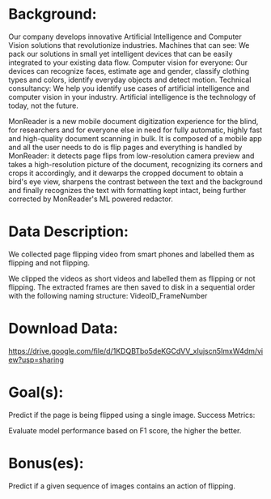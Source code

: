 # Background:

Our company develops innovative Artificial Intelligence and Computer Vision solutions that revolutionize industries. Machines that can see: We pack our solutions in small yet intelligent devices that can be easily integrated to your existing data flow. Computer vision for everyone: Our devices can recognize faces, estimate age and gender, classify clothing types and colors, identify everyday objects and detect motion. Technical consultancy: We help you identify use cases of artificial intelligence and computer vision in your industry. Artificial intelligence is the technology of today, not the future.

MonReader is a new mobile document digitization experience for the blind, for researchers and for everyone else in need for fully automatic, highly fast and high-quality document scanning in bulk. It is composed of a mobile app and all the user needs to do is flip pages and everything is handled by MonReader: it detects page flips from low-resolution camera preview and takes a high-resolution picture of the document, recognizing its corners and crops it accordingly, and it dewarps the cropped document to obtain a bird's eye view, sharpens the contrast between the text and the background and finally recognizes the text with formatting kept intact, being further corrected by MonReader's ML powered redactor.

# Data Description:

We collected page flipping video from smart phones and labelled them as flipping and not flipping.

We clipped the videos as short videos and labelled them as flipping or not flipping. The extracted frames are then saved to disk in a sequential order with the following naming structure: VideoID_FrameNumber

# Download Data:

https://drive.google.com/file/d/1KDQBTbo5deKGCdVV_xIujscn5ImxW4dm/view?usp=sharing

# Goal(s):

Predict if the page is being flipped using a single image.
Success Metrics:

Evaluate model performance based on F1 score, the higher the better.
# Bonus(es):

Predict if a given sequence of images contains an action of flipping.
